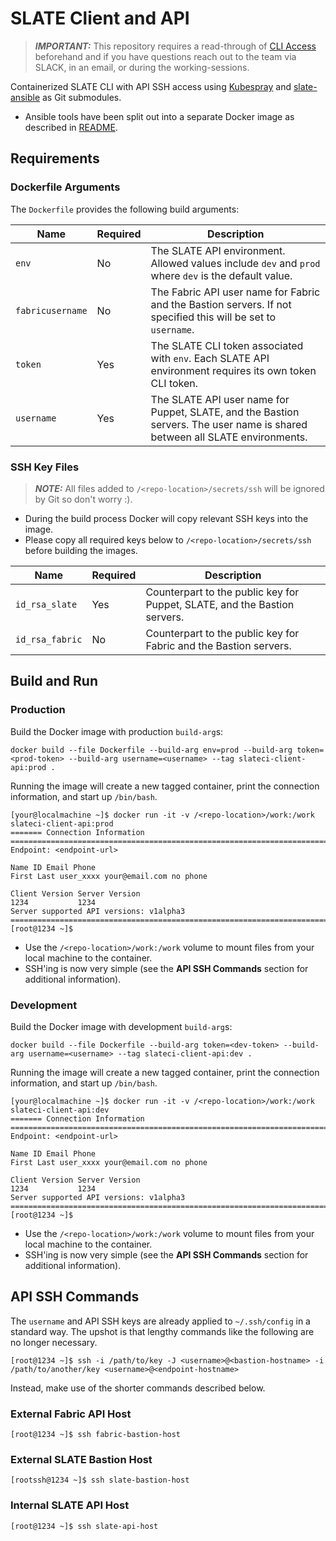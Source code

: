 # SLATE Client and API

> **_IMPORTANT:_** This repository requires a read-through of [CLI Access](https://portal.slateci.io/cli) beforehand and if you have questions reach out to the team via SLACK, in an email, or during the working-sessions.

Containerized SLATE CLI with API SSH access using [Kubespray](https://github.com/kubernetes-sigs/kubespray) and [slate-ansible](https://github.com/slateci/slate-ansible) as Git submodules.

* Ansible tools have been split out into a separate Docker image as described in [README](ansible/README.md).

## Requirements

### Dockerfile Arguments

The `Dockerfile` provides the following build arguments:

| Name | Required | Description |
| --- | --- | --- |
| `env` | No | The SLATE API environment. Allowed values include `dev` and `prod` where `dev` is the default value. |
| `fabricusername` | No | The Fabric API user name for Fabric and the Bastion servers. If not specified this will be set to `username`. |
| `token` | Yes | The SLATE CLI token associated with `env`. Each SLATE API environment requires its own token CLI token. |
| `username` | Yes | The SLATE API user name for Puppet, SLATE, and the Bastion servers. The user name is shared between all SLATE environments. |

### SSH Key Files

> **_NOTE:_** All files added to `/<repo-location>/secrets/ssh` will be ignored by Git so don't worry :).

* During the build process Docker will copy relevant SSH keys into the image.
* Please copy all required keys below to `/<repo-location>/secrets/ssh` before building the images.

| Name | Required | Description |
| --- | --- | --- |
| `id_rsa_slate` | Yes | Counterpart to the public key for Puppet, SLATE, and the Bastion servers. |
| `id_rsa_fabric` | No | Counterpart to the public key for Fabric and the Bastion servers. |

## Build and Run

### Production

Build the Docker image with production `build-arg`s:

```shell
docker build --file Dockerfile --build-arg env=prod --build-arg token=<prod-token> --build-arg username=<username> --tag slateci-client-api:prod .
```

Running the image will create a new tagged container, print the connection information, and start up `/bin/bash`.

```shell
[your@localmachine ~]$ docker run -it -v /<repo-location>/work:/work slateci-client-api:prod
======= Connection Information ========================================================================
Endpoint: <endpoint-url>

Name ID Email Phone
First Last user_xxxx your@email.com no phone

Client Version Server Version
1234           1234          
Server supported API versions: v1alpha3
=======================================================================================================
[root@1234 ~]$
```

* Use the `/<repo-location>/work:/work` volume to mount files from your local machine to the container.
* SSH'ing is now very simple (see the **API SSH Commands** section for additional information).

### Development

Build the Docker image with development `build-arg`s:

```shell
docker build --file Dockerfile --build-arg token=<dev-token> --build-arg username=<username> --tag slateci-client-api:dev .
```

Running the image will create a new tagged container, print the connection information, and start up `/bin/bash`.

```shell
[your@localmachine ~]$ docker run -it -v /<repo-location>/work:/work slateci-client-api:dev
======= Connection Information ========================================================================
Endpoint: <endpoint-url>

Name ID Email Phone
First Last user_xxxx your@email.com no phone

Client Version Server Version
1234           1234          
Server supported API versions: v1alpha3
=======================================================================================================
[root@1234 ~]$
```

* Use the `/<repo-location>/work:/work` volume to mount files from your local machine to the container.
* SSH'ing is now very simple (see the **API SSH Commands** section for additional information).

## API SSH Commands

The `username` and API SSH keys are already applied to `~/.ssh/config` in a standard way. The upshot is that lengthy commands like the following are no longer necessary.

```shell
[root@1234 ~]$ ssh -i /path/to/key -J <username>@<bastion-hostname> -i /path/to/another/key <username>@<endpoint-hostname>
```

Instead, make use of the shorter commands described below.

### External Fabric API Host

```shell
[root@1234 ~]$ ssh fabric-bastion-host
```

### External SLATE Bastion Host

```shell
[rootssh@1234 ~]$ ssh slate-bastion-host
```

### Internal SLATE API Host

```shell
[root@1234 ~]$ ssh slate-api-host
```
